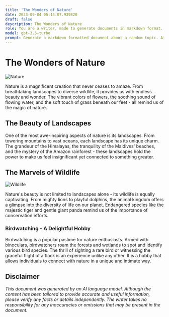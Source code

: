 ```yaml
---
title: 'The Wonders of Nature'
date: 2023-09-04 05:14:07.939820
draft: false
description: The Wonders of Nature
role: You are a writer, made to generate documents in markdown format. It is very important that all of the documents you generate are in valid markdown format.
model: gpt-3.5-turbo
prompt: Generate a markdown formatted document about a random topic. At the bottom, include a disclaimer explaining that the document was generated by you. The first line of the document should be the title. Make sure that the entire document is in proper markdown format, using a mix of various tags to make the document visually appealing.
---
```


# The Wonders of Nature

![Nature](https://images.unsplash.com/photo-1528912911509-1e71f66fcbbd)

Nature is a magnificent creation that never ceases to amaze. From breathtaking landscapes to diverse wildlife, it provides us with endless beauty and wonder. The vibrant colors of flowers, the soothing sound of flowing water, and the soft touch of grass beneath our feet - all remind us of the magic of nature.

## The Beauty of Landscapes

One of the most awe-inspiring aspects of nature is its landscapes. From towering mountains to vast oceans, each landscape has its unique charm. The grandeur of the Himalayas, the tranquility of the Maldives' beaches, and the mystery of the Amazon rainforest - these landscapes hold the power to make us feel insignificant yet connected to something greater.

## The Marvels of Wildlife

![Wildlife](https://images.unsplash.com/photo-1575510155210-0ad4a1d8ebae)

Nature's beauty is not limited to landscapes alone - its wildlife is equally captivating. From mighty lions to playful dolphins, the animal kingdom offers a glimpse into the diversity of life on our planet. Endangered species like the majestic tiger and gentle giant panda remind us of the importance of conservation efforts.

### Birdwatching - A Delightful Hobby

Birdwatching is a popular pastime for nature enthusiasts. Armed with binoculars, birdwatchers roam the forests and wetlands to spot and identify various bird species. The thrill of sighting a rare bird or witnessing the graceful flight of a flock is an experience unlike any other. It is a hobby that allows individuals to connect with nature in a unique and intimate way.

## Disclaimer

*This document was generated by an AI language model. Although the content has been tailored to provide accurate and useful information, please verify any facts or details independently. The writer takes no responsibility for any inaccuracies or omissions that may be present in the document.*